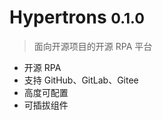 # Hypertrons <small>0.1.0</small>

> 面向开源项目的开源 RPA 平台

- 开源 RPA
- 支持 GitHub、GitLab、Gitee
- 高度可配置
- 可插拔组件
